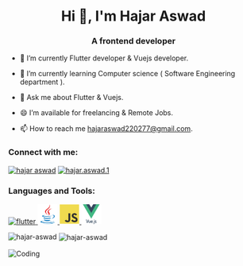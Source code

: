 <h1 align="center">Hi 👋, I'm Hajar Aswad</h1>
<h3 align="center">A frontend developer</h3>

- 🔭 I’m currently Flutter developer & Vuejs developer.

- 🌱 I’m currently learning Computer science  ( Software Engineering department ).

- 💬 Ask me about Flutter & Vuejs.

- 😄  I’m available for freelancing & Remote Jobs.

- 📫 How to reach me hajaraswad220277@gmail.com.

<h3 align="left">Connect with me:</h3>
<p align="left">
<a href="https://linkedin.com/in/hajar aswad" target="blank"><img align="center" src="https://raw.githubusercontent.com/rahuldkjain/github-profile-readme-generator/master/src/images/icons/Social/linked-in-alt.svg" alt="hajar aswad" height="30" width="40" /></a>
<a href="https://instagram.com/hajar.aswad.1" target="blank"><img align="center" src="https://raw.githubusercontent.com/rahuldkjain/github-profile-readme-generator/master/src/images/icons/Social/instagram.svg" alt="hajar.aswad.1" height="30" width="40" /></a>
</p>

<h3 align="left">Languages and Tools:</h3>
<p align="left"> <a href="https://flutter.dev" target="_blank" rel="noreferrer"> <img src="https://www.vectorlogo.zone/logos/flutterio/flutterio-icon.svg" alt="flutter" width="40" height="40"/> </a> <a href="https://www.java.com" target="_blank" rel="noreferrer"> <img src="https://raw.githubusercontent.com/devicons/devicon/master/icons/java/java-original.svg" alt="java" width="40" height="40"/> </a> <a href="https://developer.mozilla.org/en-US/docs/Web/JavaScript" target="_blank" rel="noreferrer"> <img src="https://raw.githubusercontent.com/devicons/devicon/master/icons/javascript/javascript-original.svg" alt="javascript" width="40" height="40"/> </a> <a href="https://vuejs.org/" target="_blank" rel="noreferrer"> <img src="https://raw.githubusercontent.com/devicons/devicon/master/icons/vuejs/vuejs-original-wordmark.svg" alt="vuejs" width="40" height="40"/> </a> </p>

<p><img align="left" src="https://github-readme-stats.vercel.app/api/top-langs?username=hajar-aswad&show_icons=true&locale=en&layout=compact" alt="hajar-aswad" /></p>

<p>&nbsp;<img align="center" src="https://github-readme-stats.vercel.app/api?username=hajar-aswad&show_icons=true&locale=en" alt="hajar-aswad" /></p>
  <img align="center" alt="Coding" width="800" src="https://camo.githubusercontent.com/37abae1350fe3344aebaaebfba4227dfa1ee6e8cf55efed02329fbe00dbf63c1/68747470733a2f2f6d656469612e74656e6f722e636f6d2f696d616765732f37646234656161336534373237326338653538656530313866633339306237642f74656e6f722e676966">

